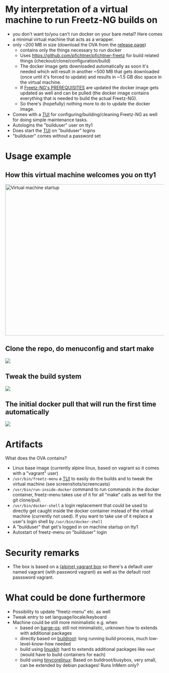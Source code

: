 # My interpretation of a virtual machine to run Freetz-NG builds on

- you don't want to/you can't run docker on your bare metal? Here comes a minimal virtual machine that acts as a wrapper. 
- only ~200 MB in size (download the OVA from the [release page](https://github.com/pfichtner/pfichtner-freetz-vagrantbox/releases))
  - contains only the things necessary to run docker
  - Uses https://github.com/pfichtner/pfichtner-freetz for build related things (checkout/clone/configuration/build)
  - The docker image gets downloaded automatically as soon it's needed which will result in another ~500 MB that gets downloaded (once until it's forced to update) and results in ~1.5 GB disc space in the virtual machine. 
  - If [Freetz-NG's PREREQUISITES](https://github.com/Freetz-NG/freetz-ng/blob/master/docs/PREREQUISITES.md) are updated the docker image gets updated as well and can be pulled (the docker image contains everything that is needed to build the actual Freetz-NG). 
  - So there's (hopefully) nothing more to do to update the docker image. 
- Comes with a [TUI](https://en.wikipedia.org/wiki/Text-based_user_interface) for configuring/building/cleaning Freetz-NG as well for doing simple maintenance tasks. 
- Autologins the "builduser" user on tty1
- Does start the [TUI](https://en.wikipedia.org/wiki/Text-based_user_interface) on "builduser" logins
- "builduser" comes without a password set

# Usage example

## How this virtual machine welcomes you on tty1
<img alt="Virtual machine startup" src="http://pfichtner.github.io/pfichtner-freetz-vagrantbox-asciinema/pfichtner-freetzg-buildsystem-screen0.gif" width="640" height="480"/>

## Clone the repo, do menuconfig and start make
<a href="http://pfichtner.github.io/pfichtner-freetz-vagrantbox-asciinema/initial-clone-menuconfig-start-build.html"><img src="http://pfichtner.github.io/pfichtner-freetz-vagrantbox-asciinema/initial-clone-menuconfig-start-build.png" /></a>

## Tweak the build system
<a href="http://pfichtner.github.io/pfichtner-freetz-vagrantbox-asciinema/tweak-tool.html/"><img src="http://pfichtner.github.io/pfichtner-freetz-vagrantbox-asciinema/tweak-tool.png" /></a>

## The initial docker pull that will run the first time automatically
<a href="http://pfichtner.github.io/pfichtner-freetz-vagrantbox-asciinema/initial-pull.html/"><img src="http://pfichtner.github.io/pfichtner-freetz-vagrantbox-asciinema/initial-pull.png" /></a>

# Artifacts
What does the OVA contains? 
- Linux base image (currently alpine linux, based on vagrant so it comes with a "vagrant" user)
- `/usr/bin/freetz-menu` a [TUI](https://en.wikipedia.org/wiki/Text-based_user_interface) to easily do the builds and to tweak the virtual machine (see screenshots/screencasts)
- `/usr/bin/run-inside-docker` command to run commands in the docker container, freetz-menu takes use of it for all "make" calls as well for the git clone/pull. 
- `/usr/bin/docker-shell` a login replacement that could be used to directly get caught inside the docker container instead of the virtual machine (currently not used). If you want to take use of it replace a user's login shell by `/usr/bin/docker-shell`
- A "builduser" that get's logged in on machine startup on tty1
- Autostart of freetz-menu on "builduser" login

# Security remarks
- The box is based on a [(alpine) vagrant box](https://app.vagrantup.com/generic/boxes/alpine38) so there's a default user named vagrant (with password vagrant) as well as the default root passsword vagrant. 

# What could be done furthermore
- Possibility to update "freetz-menu" etc. as well
- Tweak entry to set language/locale/keyboard
- Machine could be still more minimalistic e.g. when 
  - based on [barge-os](https://github.com/bargees/barge-os): still not minimalistic, unknown how to extends with additional packages
  - directly based on [buildroot](https://buildroot.org/): long running build process, much low-level-know-how needed
  - build using [linuxkit](https://github.com/linuxkit/linuxkit): hard to extends additional packages like `newt` (would have to build containers for each)
  - build using [tinycorelinux](http://www.tinycorelinux.net/): Based on buildroot/busybox, very small, can be extended by debian packages! Runs InMem only?
